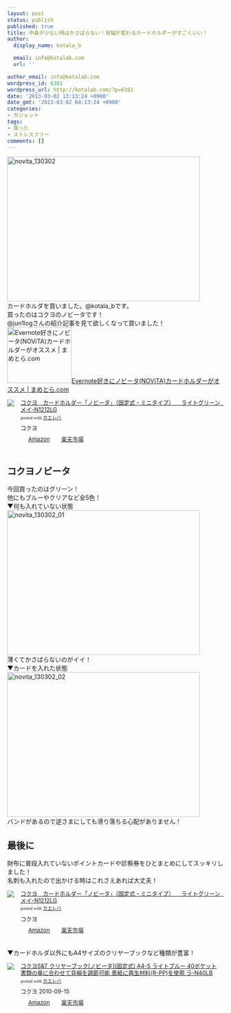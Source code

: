 ```yaml
---
layout: post
status: publish
published: true
title: 中身が少ない時はかさばらない！背幅が変わるカードホルダーがすごくいい！
author:
  display_name: kotala_b

  email: info@kotalab.com
  url: ''

author_email: info@kotalab.com
wordpress_id: 6381
wordpress_url: http://kotalab.com/?p=6381
date: '2013-03-02 13:13:24 +0900'
date_gmt: '2013-03-02 04:13:24 +0900'
categories:
- ガジェット
tags:
- 買った
- ストレスフリー
comments: []
---
```

<p><img src="http://kotalab.com/wp-content/uploads/novita_130302-448x336.jpg" alt="novita_130302" width="448" height="336" class="alignnone size-large wp-image-6384" /><br />
カードホルダを買いました。@kotala_bです。<br />
買ったのはコクヨのノビータです！<br />
@jun1logさんの紹介記事を見て欲しくなって買いました！<br />
<a href="http://mame-tora.com/2013/02/1107" target="_blank"><img  class="alignleft" src="http://capture.heartrails.com/150x130?http://mame-tora.com/2013/02/1107" alt="Evernote好きにノビータ(NOViTA)カードホルダーがオススメ | まめとら.com" width="150" height="130" /></a><a href="http://mame-tora.com/2013/02/1107" target="_blank">Evernote好きにノビータ(NOViTA)カードホルダーがオススメ | まめとら.com</a><a href="http://b.hatena.ne.jp/entry/http://mame-tora.com/2013/02/1107" target="_blank"><img border="0" src="http://b.hatena.ne.jp/entry/image/http://mame-tora.com/2013/02/1107" alt="" /></a><br style="clear:both;" /></p>
<div class="kaerebalink-box" style="text-align:left;padding-bottom:20px;font-size:small;/zoom: 1;overflow: hidden;">
<div class="kaerebalink-image" style="float:left;margin:0 15px 10px 0;"><a href="http://www.amazon.co.jp/exec/obidos/ASIN/B007OZ1DEQ/same-22/ref=nosim/" rel="nofollow" target="_blank"><img src="http://ecx.images-amazon.com/images/I/31bttZaO3-L._SL160_.jpg" style="border: none;" /></a></div>
<div class="kaerebalink-info" style="line-height:120%;/zoom: 1;overflow: hidden;">
<div class="kaerebalink-name" style="margin-bottom:10px;line-height:120%"><a href="http://www.amazon.co.jp/exec/obidos/ASIN/B007OZ1DEQ/same-22/ref=nosim/" rel="nofollow" target="_blank">コクヨ　カードホルダー「ノビータ」（固定式・ミニタイプ） 　ライトグリーン　メイ-N1212LG</a>
<div class="kaerebalink-powered-date" style="font-size:8pt;margin-top:5px;font-family:verdana;line-height:120%">posted with <a href="http://kaereba.com" target="_blank">カエレバ</a></div>
</div>
<div class="kaerebalink-detail" style="margin-bottom:5px;"> コクヨ     </div>
<div class="kaerebalink-link1" style="margin-top:10px;">
<div class="shoplinkamazon" style="display:inline;margin-right:5px;background: url('http://img.yomereba.com/tam_k_01.gif') 0 0 no-repeat;padding: 2px 0 2px 18px;white-space: nowrap;"><a href="http://www.amazon.co.jp/gp/search?keywords=N1212LG&__mk_ja_JP=%83J%83%5E%83J%83i&tag=same-22" rel="nofollow" target="_blank" title="アマゾン" >Amazon</a></div>
<div class="shoplinkrakuten" style="display:inline;margin-right:5px;background: url('http://img.yomereba.com/tam_k_01.gif') 0 -50px no-repeat;padding: 2px 0 2px 18px;white-space: nowrap;"><a href="http://hb.afl.rakuten.co.jp/hgc/0fa7afc8.bbfc196a.0fa7afc9.d56c38f1/?pc=http%3A%2F%2Fsearch.rakuten.co.jp%2Fsearch%2Fmall%2FN1212LG%2F-%2Ff.1-p.1-s.1-sf.0-st.A-v.2%3Fx%3D0%26scid%3Daf_ich_link_urltxt%26m%3Dhttp%3A%2F%2Fm.rakuten.co.jp%2F" rel="nofollow" target="_blank" title="楽天市場" >楽天市場</a></div>
</div>
</div>
<div class="booklink-footer" style="clear: left"></div>
</div>
<p><!--more--></p>
<h2>コクヨノビータ</h2>
<p>今回買ったのはグリーン！<br />
他にもブルーやクリアなど全5色！<br />
▼何も入れていない状態<br />
<img src="http://kotalab.com/wp-content/uploads/novita_130302_01-448x336.jpg" alt="novita_130302_01" width="448" height="336" class="alignnone size-large wp-image-6382" /><br />
薄くてかさばらないのがイイ！<br />
▼カードを入れた状態<br />
<img src="http://kotalab.com/wp-content/uploads/novita_130302_02-448x336.jpg" alt="novita_130302_02" width="448" height="336" class="alignnone size-large wp-image-6383" /><br />
バンドがあるので逆さまにしても滑り落ちる心配がありません！</p>
<h2>最後に</h2>
<p>財布に普段入れていないポイントカードや診察券をひとまとめにしてスッキリしました！<br />
名刺も入れたので出かける時はこれさえあれば大丈夫！</p>
<div class="kaerebalink-box" style="text-align:left;padding-bottom:20px;font-size:small;/zoom: 1;overflow: hidden;">
<div class="kaerebalink-image" style="float:left;margin:0 15px 10px 0;"><a href="http://www.amazon.co.jp/exec/obidos/ASIN/B007OZ1DEQ/same-22/ref=nosim/" rel="nofollow" target="_blank"><img src="http://ecx.images-amazon.com/images/I/31bttZaO3-L._SL160_.jpg" style="border: none;" /></a></div>
<div class="kaerebalink-info" style="line-height:120%;/zoom: 1;overflow: hidden;">
<div class="kaerebalink-name" style="margin-bottom:10px;line-height:120%"><a href="http://www.amazon.co.jp/exec/obidos/ASIN/B007OZ1DEQ/same-22/ref=nosim/" rel="nofollow" target="_blank">コクヨ　カードホルダー「ノビータ」（固定式・ミニタイプ） 　ライトグリーン　メイ-N1212LG</a>
<div class="kaerebalink-powered-date" style="font-size:8pt;margin-top:5px;font-family:verdana;line-height:120%">posted with <a href="http://kaereba.com" target="_blank">カエレバ</a></div>
</div>
<div class="kaerebalink-detail" style="margin-bottom:5px;"> コクヨ     </div>
<div class="kaerebalink-link1" style="margin-top:10px;">
<div class="shoplinkamazon" style="display:inline;margin-right:5px;background: url('http://img.yomereba.com/tam_k_01.gif') 0 0 no-repeat;padding: 2px 0 2px 18px;white-space: nowrap;"><a href="http://www.amazon.co.jp/gp/search?keywords=N1212LG&__mk_ja_JP=%83J%83%5E%83J%83i&tag=same-22" rel="nofollow" target="_blank" title="アマゾン" >Amazon</a></div>
<div class="shoplinkrakuten" style="display:inline;margin-right:5px;background: url('http://img.yomereba.com/tam_k_01.gif') 0 -50px no-repeat;padding: 2px 0 2px 18px;white-space: nowrap;"><a href="http://hb.afl.rakuten.co.jp/hgc/0fa7afc8.bbfc196a.0fa7afc9.d56c38f1/?pc=http%3A%2F%2Fsearch.rakuten.co.jp%2Fsearch%2Fmall%2FN1212LG%2F-%2Ff.1-p.1-s.1-sf.0-st.A-v.2%3Fx%3D0%26scid%3Daf_ich_link_urltxt%26m%3Dhttp%3A%2F%2Fm.rakuten.co.jp%2F" rel="nofollow" target="_blank" title="楽天市場" >楽天市場</a></div>
</div>
</div>
<div class="booklink-footer" style="clear: left"></div>
</div>
<p>▼カードホルダ以外にもA4サイズのクリヤーブックなど種類が豊富！</p>
<div class="kaerebalink-box" style="text-align:left;padding-bottom:20px;font-size:small;/zoom: 1;overflow: hidden;">
<div class="kaerebalink-image" style="float:left;margin:0 15px 10px 0;"><a href="http://www.amazon.co.jp/exec/obidos/ASIN/B004913O7C/same-22/ref=nosim/" rel="nofollow" target="_blank"><img src="http://ecx.images-amazon.com/images/I/41Tn%2B%2ByU0-L._SL160_.jpg" style="border: none;" /></a></div>
<div class="kaerebalink-info" style="line-height:120%;/zoom: 1;overflow: hidden;">
<div class="kaerebalink-name" style="margin-bottom:10px;line-height:120%"><a href="http://www.amazon.co.jp/exec/obidos/ASIN/B004913O7C/same-22/ref=nosim/" rel="nofollow" target="_blank">コクヨS&T クリヤーブック[ノビータ](固定式) A4-S ライトブルー 40ポケット 書類の量に合わせて背幅を調節可能 表紙に再生材料(R-PP)を使用 ラ-N40LB</a>
<div class="kaerebalink-powered-date" style="font-size:8pt;margin-top:5px;font-family:verdana;line-height:120%">posted with <a href="http://kaereba.com" target="_blank">カエレバ</a></div>
</div>
<div class="kaerebalink-detail" style="margin-bottom:5px;"> コクヨ 2010-09-15    </div>
<div class="kaerebalink-link1" style="margin-top:10px;">
<div class="shoplinkamazon" style="display:inline;margin-right:5px;background: url('http://img.yomereba.com/tam_k_01.gif') 0 0 no-repeat;padding: 2px 0 2px 18px;white-space: nowrap;"><a href="http://www.amazon.co.jp/gp/search?keywords=A4-S%20N40LB&__mk_ja_JP=%83J%83%5E%83J%83i&tag=same-22" rel="nofollow" target="_blank" title="アマゾン" >Amazon</a></div>
<div class="shoplinkrakuten" style="display:inline;margin-right:5px;background: url('http://img.yomereba.com/tam_k_01.gif') 0 -50px no-repeat;padding: 2px 0 2px 18px;white-space: nowrap;"><a href="http://hb.afl.rakuten.co.jp/hgc/0fa7afc8.bbfc196a.0fa7afc9.d56c38f1/?pc=http%3A%2F%2Fsearch.rakuten.co.jp%2Fsearch%2Fmall%2FA4-S%2520N40LB%2F-%2Ff.1-p.1-s.1-sf.0-st.A-v.2%3Fx%3D0%26scid%3Daf_ich_link_urltxt%26m%3Dhttp%3A%2F%2Fm.rakuten.co.jp%2F" rel="nofollow" target="_blank" title="楽天市場" >楽天市場</a></div>
</div>
</div>
<div class="booklink-footer" style="clear: left"></div>
</div>
